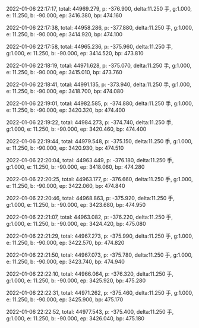 2022-01-06 22:17:17, total: 44969.279, p: -376.900, delta:11.250 手, g:1.000, e: 11.250, b: -90.000, ep: 3416.380, bp: 474.160

2022-01-06 22:17:38, total: 44958.286, p: -377.880, delta:11.250 手, g:1.000, e: 11.250, b: -90.000, ep: 3414.920, bp: 474.100

2022-01-06 22:17:58, total: 44965.236, p: -375.960, delta:11.250 手, g:1.000, e: 11.250, b: -90.000, ep: 3414.520, bp: 473.810

2022-01-06 22:18:19, total: 44971.628, p: -375.070, delta:11.250 手, g:1.000, e: 11.250, b: -90.000, ep: 3415.010, bp: 473.760

2022-01-06 22:18:41, total: 44991.135, p: -373.940, delta:11.250 手, g:1.000, e: 11.250, b: -90.000, ep: 3418.700, bp: 474.080

2022-01-06 22:19:01, total: 44982.585, p: -374.880, delta:11.250 手, g:1.000, e: 11.250, b: -90.000, ep: 3420.320, bp: 474.400

2022-01-06 22:19:22, total: 44984.273, p: -374.740, delta:11.250 手, g:1.000, e: 11.250, b: -90.000, ep: 3420.460, bp: 474.400

2022-01-06 22:19:44, total: 44979.548, p: -375.150, delta:11.250 手, g:1.000, e: 11.250, b: -90.000, ep: 3420.930, bp: 474.510

2022-01-06 22:20:04, total: 44963.449, p: -376.180, delta:11.250 手, g:1.000, e: 11.250, b: -90.000, ep: 3418.060, bp: 474.280

2022-01-06 22:20:25, total: 44963.177, p: -376.660, delta:11.250 手, g:1.000, e: 11.250, b: -90.000, ep: 3422.060, bp: 474.840

2022-01-06 22:20:46, total: 44968.863, p: -375.920, delta:11.250 手, g:1.000, e: 11.250, b: -90.000, ep: 3423.680, bp: 474.950

2022-01-06 22:21:07, total: 44963.082, p: -376.220, delta:11.250 手, g:1.000, e: 11.250, b: -90.000, ep: 3424.420, bp: 475.080

2022-01-06 22:21:29, total: 44967.273, p: -375.990, delta:11.250 手, g:1.000, e: 11.250, b: -90.000, ep: 3422.570, bp: 474.820

2022-01-06 22:21:50, total: 44967.073, p: -375.780, delta:11.250 手, g:1.000, e: 11.250, b: -90.000, ep: 3423.740, bp: 474.940

2022-01-06 22:22:10, total: 44966.064, p: -376.320, delta:11.250 手, g:1.000, e: 11.250, b: -90.000, ep: 3425.920, bp: 475.280

2022-01-06 22:22:31, total: 44971.262, p: -375.460, delta:11.250 手, g:1.000, e: 11.250, b: -90.000, ep: 3425.900, bp: 475.170

2022-01-06 22:22:52, total: 44977.543, p: -375.400, delta:11.250 手, g:1.000, e: 11.250, b: -90.000, ep: 3426.040, bp: 475.180